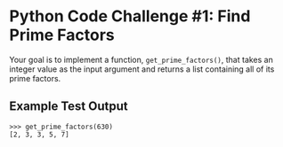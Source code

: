 # Python Code Challenge #1: Find Prime Factors

Your goal is to implement a function, `get_prime_factors()`, that takes an integer value as the input argument and returns a list containing all of its prime factors.

## Example Test Output
```console
>>> get_prime_factors(630)
[2, 3, 3, 5, 7]
